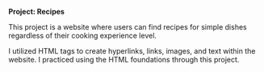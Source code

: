 **Project: Recipes**

This project is a website where users can find recipes for simple dishes regardless of their cooking experience level. 

I utilized HTML tags to create hyperlinks, links, images, and text within the website. I practiced using the HTML foundations through this project.
